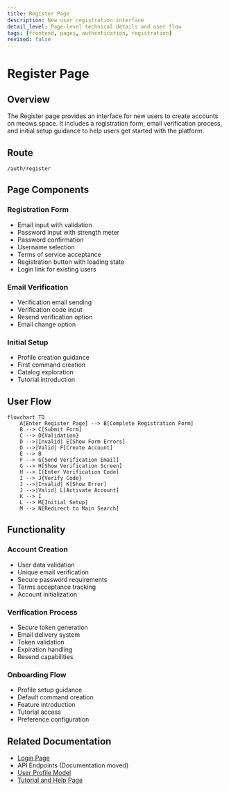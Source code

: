 ```yaml
---
title: Register Page
description: New user registration interface
detail_level: Page-level technical details and user flow
tags: [frontend, pages, authentication, registration]
revised: false
---
```


# Register Page

## Overview

The Register page provides an interface for new users to create accounts on meows.space. It includes a registration form, email verification process, and initial setup guidance to help users get started with the platform.

## Route

```text
/auth/register
```

## Page Components

### Registration Form

- Email input with validation
- Password input with strength meter
- Password confirmation
- Username selection
- Terms of service acceptance
- Registration button with loading state
- Login link for existing users

### Email Verification

- Verification email sending
- Verification code input
- Resend verification option
- Email change option

### Initial Setup

- Profile creation guidance
- First command creation
- Catalog exploration
- Tutorial introduction

## User Flow

```mermaid
flowchart TD
    A[Enter Register Page] --> B[Complete Registration Form]
    B --> C[Submit Form]
    C --> D{Validation}
    D -->|Invalid| E[Show Form Errors]
    D -->|Valid| F[Create Account]
    E --> B
    F --> G[Send Verification Email]
    G --> H[Show Verification Screen]
    H --> I[Enter Verification Code]
    I --> J{Verify Code}
    J -->|Invalid| K[Show Error]
    J -->|Valid| L[Activate Account]
    K --> I
    L --> M[Initial Setup]
    M --> N[Redirect to Main Search]
```

## Functionality

### Account Creation

- User data validation
- Unique email verification
- Secure password requirements
- Terms acceptance tracking
- Account initialization

### Verification Process

- Secure token generation
- Email delivery system
- Token validation
- Expiration handling
- Resend capabilities

### Onboarding Flow

- Profile setup guidance
- Default command creation
- Feature introduction
- Tutorial access
- Preference configuration

## Related Documentation

- [Login Page](login.md)
- API Endpoints (Documentation moved)
- [User Profile Model](../models/user-profile.md)
- [Tutorial and Help Page](help.md)
